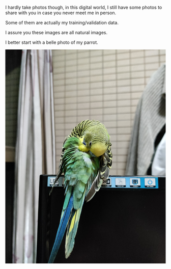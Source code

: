 I hardly take photos though, in this digital world, I still have some photos to share with you in case you never meet me in person.<p>

Some of them are actually my training/validation data.<p> I assure you these images are all natural images.<p>

I better start with a belle photo of my parrot.

![This is a parrot image](photos/parrot1.jpg)

